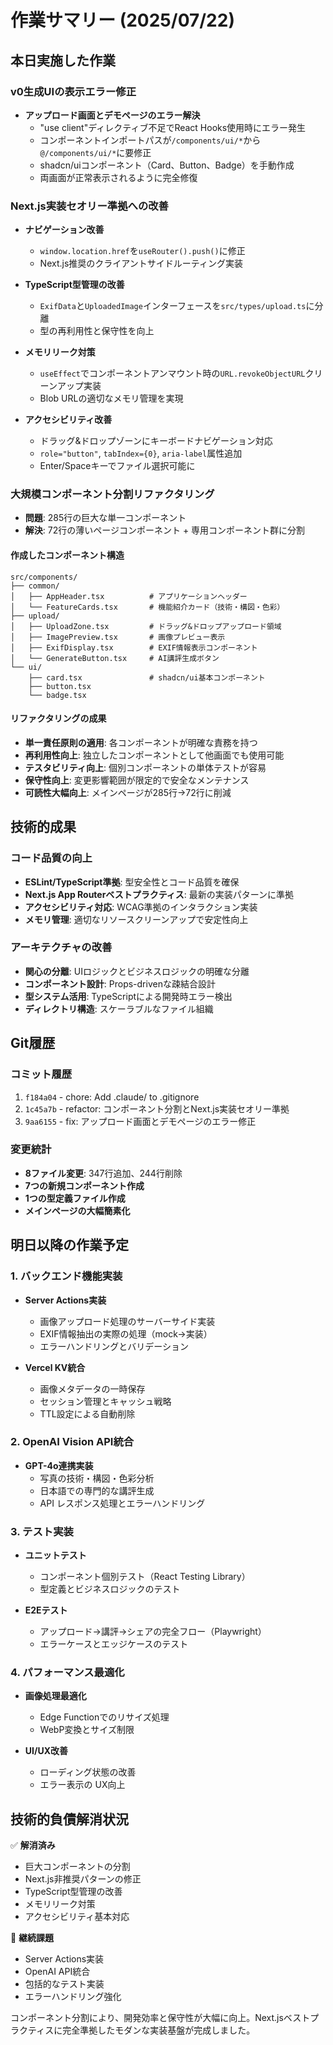 # 作業サマリー (2025/07/22)

## 本日実施した作業

### v0生成UIの表示エラー修正
- **アップロード画面とデモページのエラー解決**
  - "use client"ディレクティブ不足でReact Hooks使用時にエラー発生
  - コンポーネントインポートパスが`/components/ui/*`から`@/components/ui/*`に要修正
  - shadcn/uiコンポーネント（Card、Button、Badge）を手動作成
  - 両画面が正常表示されるように完全修復

### Next.js実装セオリー準拠への改善
- **ナビゲーション改善**
  - `window.location.href`を`useRouter().push()`に修正
  - Next.js推奨のクライアントサイドルーティング実装

- **TypeScript型管理の改善**
  - `ExifData`と`UploadedImage`インターフェースを`src/types/upload.ts`に分離
  - 型の再利用性と保守性を向上

- **メモリリーク対策**
  - `useEffect`でコンポーネントアンマウント時の`URL.revokeObjectURL`クリーンアップ実装
  - Blob URLの適切なメモリ管理を実現

- **アクセシビリティ改善**
  - ドラッグ&ドロップゾーンにキーボードナビゲーション対応
  - `role="button"`, `tabIndex={0}`, `aria-label`属性追加
  - Enter/Spaceキーでファイル選択可能に

### 大規模コンポーネント分割リファクタリング
- **問題**: 285行の巨大な単一コンポーネント
- **解決**: 72行の薄いページコンポーネント + 専用コンポーネント群に分割

#### 作成したコンポーネント構造
```
src/components/
├── common/
│   ├── AppHeader.tsx          # アプリケーションヘッダー
│   └── FeatureCards.tsx       # 機能紹介カード（技術・構図・色彩）
├── upload/
│   ├── UploadZone.tsx         # ドラッグ&ドロップアップロード領域
│   ├── ImagePreview.tsx       # 画像プレビュー表示
│   ├── ExifDisplay.tsx        # EXIF情報表示コンポーネント
│   └── GenerateButton.tsx     # AI講評生成ボタン
└── ui/
    ├── card.tsx               # shadcn/ui基本コンポーネント
    ├── button.tsx
    └── badge.tsx
```

#### リファクタリングの成果
- **単一責任原則の適用**: 各コンポーネントが明確な責務を持つ
- **再利用性向上**: 独立したコンポーネントとして他画面でも使用可能
- **テスタビリティ向上**: 個別コンポーネントの単体テストが容易
- **保守性向上**: 変更影響範囲が限定的で安全なメンテナンス
- **可読性大幅向上**: メインページが285行→72行に削減

## 技術的成果

### コード品質の向上
- **ESLint/TypeScript準拠**: 型安全性とコード品質を確保
- **Next.js App Routerベストプラクティス**: 最新の実装パターンに準拠
- **アクセシビリティ対応**: WCAG準拠のインタラクション実装
- **メモリ管理**: 適切なリソースクリーンアップで安定性向上

### アーキテクチャの改善
- **関心の分離**: UIロジックとビジネスロジックの明確な分離
- **コンポーネント設計**: Props-drivenな疎結合設計
- **型システム活用**: TypeScriptによる開発時エラー検出
- **ディレクトリ構造**: スケーラブルなファイル組織

## Git履歴

### コミット履歴
1. `f184a04` - chore: Add .claude/ to .gitignore
2. `1c45a7b` - refactor: コンポーネント分割とNext.js実装セオリー準拠
3. `9aa6155` - fix: アップロード画面とデモページのエラー修正

### 変更統計
- **8ファイル変更**: 347行追加、244行削除
- **7つの新規コンポーネント作成**
- **1つの型定義ファイル作成**
- **メインページの大幅簡素化**

## 明日以降の作業予定

### 1. バックエンド機能実装
- **Server Actions実装**
  - 画像アップロード処理のサーバーサイド実装
  - EXIF情報抽出の実際の処理（mock→実装）
  - エラーハンドリングとバリデーション

- **Vercel KV統合**
  - 画像メタデータの一時保存
  - セッション管理とキャッシュ戦略
  - TTL設定による自動削除

### 2. OpenAI Vision API統合
- **GPT-4o連携実装**
  - 写真の技術・構図・色彩分析
  - 日本語での専門的な講評生成
  - API レスポンス処理とエラーハンドリング

### 3. テスト実装
- **ユニットテスト**
  - コンポーネント個別テスト（React Testing Library）
  - 型定義とビジネスロジックのテスト

- **E2Eテスト**
  - アップロード→講評→シェアの完全フロー（Playwright）
  - エラーケースとエッジケースのテスト

### 4. パフォーマンス最適化
- **画像処理最適化**
  - Edge Functionでのリサイズ処理
  - WebP変換とサイズ制限

- **UI/UX改善**
  - ローディング状態の改善
  - エラー表示の UX向上

## 技術的負債解消状況

✅ **解消済み**
- 巨大コンポーネントの分割
- Next.js非推奨パターンの修正
- TypeScript型管理の改善
- メモリリーク対策
- アクセシビリティ基本対応

🔄 **継続課題**
- Server Actions実装
- OpenAI API統合
- 包括的なテスト実装
- エラーハンドリング強化

コンポーネント分割により、開発効率と保守性が大幅に向上。Next.jsベストプラクティスに完全準拠したモダンな実装基盤が完成しました。